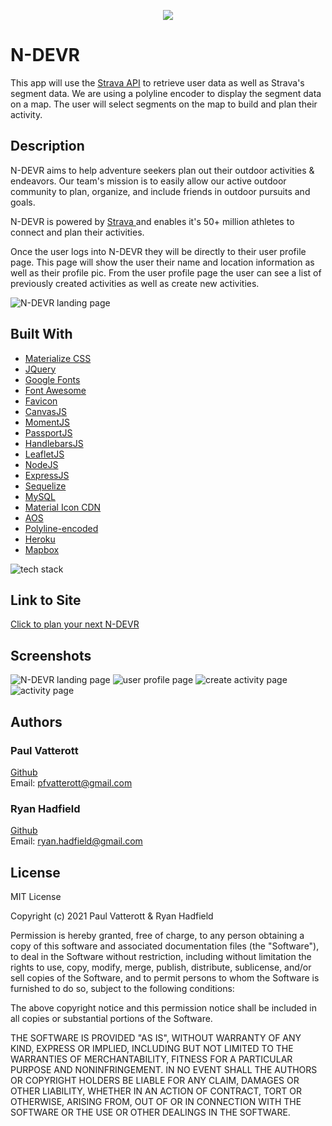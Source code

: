 <p align="center">
<img src="./public/assets/img/ndevr-black.png">
</p>

# N-DEVR

This app will use the [Strava API](https://developers.strava.com/) to retrieve user data as well as Strava's segment data.  We are using a polyline encoder to display the segment data on a map.  The user will select segments on the map to build and plan their activity.

## Description

N-DEVR aims to help adventure seekers plan out their outdoor activities & endeavors. Our team's mission is to easily allow our active outdoor community to plan, organize, and include friends in outdoor pursuits and goals.

N-DEVR is powered by [Strava ](https://www.strava.com/) and enables it's 50+ million athletes to connect and plan their activities.

Once the user logs into N-DEVR they will be directly to their user profile page.  This page will show the user their name and location information as well as their profile pic. From the user profile page the user can see a list of previously created activities as well as create new activities.

![N-DEVR landing page](./public/assets/img/howndevrworks.png)

## Built With

- [Materialize CSS](https://materializecss.com/)
- [JQuery](https://jquery.com/)
- [Google Fonts](https://fonts.google.com/)
- [Font Awesome](https://fontawesome.com/)
- [Favicon](https://favicon.io/)
- [CanvasJS](https://canvasjs.com/)
- [MomentJS](https://momentjs.com/)
- [PassportJS](http://www.passportjs.org/)
- [HandlebarsJS](https://handlebarsjs.com/)
- [LeafletJS](https://leafletjs.com/)
- [NodeJS](https://nodejs.dev/)
- [ExpressJS](https://expressjs.com/)
- [Sequelize](https://sequelize.org/)
- [MySQL](https://www.mysql.com/)
- [Material Icon CDN](https://material.io/resources/icons/?style=baseline)
- [AOS](https://michalsnik.github.io/aos/)
- [Polyline-encoded](https://github.com/jieter)
- [Heroku](https://www.heroku.com)
- [Mapbox](https://www.mapbox.com/)



![tech stack](./public/assets/img/html-css-js.png)

## Link to Site

[Click to plan your next N-DEVR](https://ndevr.herokuapp.com/)

## Screenshots

![N-DEVR landing page](./public/assets/img/landing-page.png)
![user profile page](./public/assets/img/profile-page.png)
![create activity page](./public/assets/img/createactivity-page.png)
![activity page](./public/assets/img/activity-page.png)

## Authors

### Paul Vatterott

[Github](https://github.com/pfvatterott) <br>
Email: pfvatterott@gmail.com

### Ryan Hadfield

[Github](https://github.com/ryanhadfield) <br>
Email: ryan.hadfield@gmail.com

## License

MIT License

Copyright (c) 2021 Paul Vatterott & Ryan Hadfield

Permission is hereby granted, free of charge, to any person obtaining a copy of this software and associated documentation files (the "Software"), to deal in the Software without restriction, including without limitation the rights to use, copy, modify, merge, publish, distribute, sublicense, and/or sell copies of the Software, and to permit persons to whom the Software is furnished to do so, subject to the following conditions:

The above copyright notice and this permission notice shall be included in all copies or substantial portions of the Software.

THE SOFTWARE IS PROVIDED "AS IS", WITHOUT WARRANTY OF ANY KIND, EXPRESS OR IMPLIED, INCLUDING BUT NOT LIMITED TO THE WARRANTIES OF MERCHANTABILITY, FITNESS FOR A PARTICULAR PURPOSE AND NONINFRINGEMENT. IN NO EVENT SHALL THE AUTHORS OR COPYRIGHT HOLDERS BE LIABLE FOR ANY CLAIM, DAMAGES OR OTHER LIABILITY, WHETHER IN AN ACTION OF CONTRACT, TORT OR OTHERWISE, ARISING FROM, OUT OF OR IN CONNECTION WITH THE SOFTWARE OR THE USE OR OTHER DEALINGS IN THE SOFTWARE.
